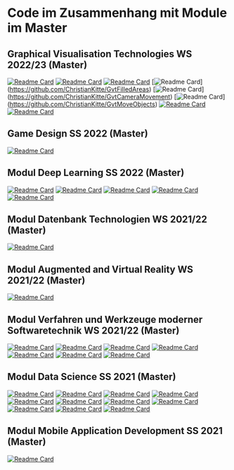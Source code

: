 # Code im Zusammenhang mit Module im Master

## Graphical Visualisation Technologies WS 2022/23 (Master) 
[![Readme Card](https://github-readme-stats.vercel.app/api/pin/?username=ChristianKitte&repo=GvtInteractivAnimierteScheibe)](https://github.com/ChristianKitte/GvtInteractivAnimierteScheibe)
[![Readme Card](https://github-readme-stats.vercel.app/api/pin/?username=ChristianKitte&repo=GvtInteractiveSinusWave)](https://github.com/ChristianKitte/GvtInteractiveSinusWave)
[![Readme Card](https://github-readme-stats.vercel.app/api/pin/?username=ChristianKitte&repo=GvtInteractiveColoredSinusWave)](https://github.com/ChristianKitte/GvtInteractiveColoredSinusWave)
[![Readme Card](https://github-readme-stats.vercel.app/api/pin/?username=ChristianKitte&repo=GvtFilledAreas)]
(https://github.com/ChristianKitte/GvtFilledAreas)
[![Readme Card](https://github-readme-stats.vercel.app/api/pin/?username=ChristianKitte&repo=GvtCameraMovement)]
(https://github.com/ChristianKitte/GvtCameraMovement)
[![Readme Card](https://github-readme-stats.vercel.app/api/pin/?username=ChristianKitte&repo=GvtMoveObjects)]
(https://github.com/ChristianKitte/GvtMoveObjects)
[![Readme Card](https://github-readme-stats.vercel.app/api/pin/?username=ChristianKitte&repo=GvtZBufferVisualization)](https://github.com/ChristianKitte/GvtZBufferVisualization)
[![Readme Card](https://github-readme-stats.vercel.app/api/pin/?username=ChristianKitte&repo=GvtLightsWithToonShading)](https://github.com/ChristianKitte/GvtLightsWithToonShading)

## Game Design SS 2022 (Master) 
[![Readme Card](https://github-readme-stats.vercel.app/api/pin/?username=ChristianKitte&repo=GameDesignSemesterprojekt)](https://github.com/ChristianKitte/GameDesignSemesterprojekt)

## Modul Deep Learning SS 2022 (Master)
[![Readme Card](https://github-readme-stats.vercel.app/api/pin/?username=ChristianKitte&repo=DeepLearningBilderkennung)](https://github.com/ChristianKitte/DeepLearningBilderkennung)
[![Readme Card](https://github-readme-stats.vercel.app/api/pin/?username=ChristianKitte&repo=DeepLearningHelloTensorflow)](https://github.com/ChristianKitte/DeepLearningHelloTensorflow)
[![Readme Card](https://github-readme-stats.vercel.app/api/pin/?username=ChristianKitte&repo=DeepLearningSpikingNeurons)](https://github.com/ChristianKitte/DeepLearningSpikingNeurons)
[![Readme Card](https://github-readme-stats.vercel.app/api/pin/?username=ChristianKitte&repo=DeepLearningRegression)](https://github.com/ChristianKitte/DeepLearningRegression)
[![Readme Card](https://github-readme-stats.vercel.app/api/pin/?username=ChristianKitte&repo=DeepLearningWordPrediction)](https://github.com/ChristianKitte/DeepLearningWordPrediction)

## Modul Datenbank Technologien WS 2021/22 (Master)
[![Readme Card](https://github-readme-stats.vercel.app/api/pin/?username=ChristianKitte&repo=SparkProjekt)](https://github.com/ChristianKitte/SparkProjekt)

## Modul Augmented and Virtual Reality WS 2021/22 (Master)
[![Readme Card](https://github-readme-stats.vercel.app/api/pin/?username=ChristianKitte&repo=InteraktionskonzeptUnity)](https://github.com/ChristianKitte/InteraktionskonzeptUnity)

## Modul Verfahren und Werkzeuge moderner Softwaretechnik WS 2021/22 (Master)
[![Readme Card](https://github-readme-stats.vercel.app/api/pin/?username=ChristianKitte&repo=CalculatorService)](https://github.com/ChristianKitte/CalculatorService)
[![Readme Card](https://github-readme-stats.vercel.app/api/pin/?username=ChristianKitte&repo=NimmSpiel)](https://github.com/ChristianKitte/NimmSpiel)
[![Readme Card](https://github-readme-stats.vercel.app/api/pin/?username=ChristianKitte&repo=PrologStammbaum)](https://github.com/ChristianKitte/PrologStammbaum)
[![Readme Card](https://github-readme-stats.vercel.app/api/pin/?username=ChristianKitte&repo=TicTocToeCI)](https://github.com/ChristianKitte/TicTocToeCI)
[![Readme Card](https://github-readme-stats.vercel.app/api/pin/?username=ChristianKitte&repo=FluentAPIStarter)](https://github.com/ChristianKitte/FluentAPIStarter)
[![Readme Card](https://github-readme-stats.vercel.app/api/pin/?username=ChristianKitte&repo=TicTocToeBuildMgm)](https://github.com/ChristianKitte/TicTocToeBuildMgm)
[![Readme Card](https://github-readme-stats.vercel.app/api/pin/?username=ChristianKitte&repo=TicTocToe)](https://github.com/ChristianKitte/TicTocToe)

## Modul Data Science SS 2021 (Master)
[![Readme Card](https://github-readme-stats.vercel.app/api/pin/?username=ChristianKitte&repo=HelloCodeCleaning)](https://github.com/ChristianKitte/HelloCodeCleaning)
[![Readme Card](https://github-readme-stats.vercel.app/api/pin/?username=ChristianKitte&repo=HelloRegression)](https://github.com/ChristianKitte/HelloRegression)
[![Readme Card](https://github-readme-stats.vercel.app/api/pin/?username=ChristianKitte&repo=HelloKNN)](https://github.com/ChristianKitte/HelloKNN)
[![Readme Card](https://github-readme-stats.vercel.app/api/pin/?username=ChristianKitte&repo=HelloDecisionTree)](https://github.com/ChristianKitte/HelloDecisionTree)
[![Readme Card](https://github-readme-stats.vercel.app/api/pin/?username=ChristianKitte&repo=HelloClustering)](https://github.com/ChristianKitte/HelloClustering)
[![Readme Card](https://github-readme-stats.vercel.app/api/pin/?username=ChristianKitte&repo=HelloSparkBasics)](https://github.com/ChristianKitte/HelloSparkBasics)
[![Readme Card](https://github-readme-stats.vercel.app/api/pin/?username=ChristianKitte&repo=HelloR)](https://github.com/ChristianKitte/HelloR)
[![Readme Card](https://github-readme-stats.vercel.app/api/pin/?username=ChristianKitte&repo=HelloJulia)](https://github.com/ChristianKitte/HelloJulia)
[![Readme Card](https://github-readme-stats.vercel.app/api/pin/?username=ChristianKitte&repo=HelloBeautifulSoup)](https://github.com/ChristianKitte/HelloBeautifulSoup)
[![Readme Card](https://github-readme-stats.vercel.app/api/pin/?username=ChristianKitte&repo=HelloPandas)](https://github.com/ChristianKitte/HelloPandas)
[![Readme Card](https://github-readme-stats.vercel.app/api/pin/?username=ChristianKitte&repo=HelloNumpy)](https://github.com/ChristianKitte/HelloNumpy)

## Modul Mobile Application Development SS 2021 (Master)
[![Readme Card](https://github-readme-stats.vercel.app/api/pin/?username=ChristianKitte&repo=Yatol)](https://github.com/ChristianKitte/Yatol)
